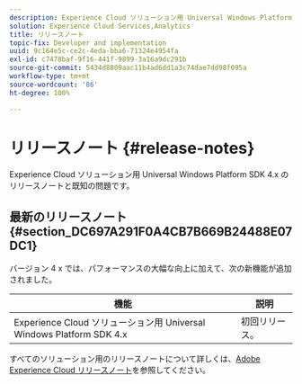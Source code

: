```yaml
---
description: Experience Cloud ソリューション用 Universal Windows Platform SDK 4.x のリリースノートと既知の問題です。
solution: Experience Cloud Services,Analytics
title: リリースノート
topic-fix: Developer and implementation
uuid: 9c164e5c-ce2c-4eda-bba6-71324e4954fa
exl-id: c7478baf-9f16-441f-9899-3a16a9dc291b
source-git-commit: 5434d8809aac11b4ad6dd1a3c74dae7dd98f095a
workflow-type: tm+mt
source-wordcount: '86'
ht-degree: 100%

---
```


# リリースノート {#release-notes}

Experience Cloud ソリューション用 Universal Windows Platform SDK 4.x のリリースノートと既知の問題です。

## 最新のリリースノート {#section_DC697A291F0A4CB7B669B24488E07DC1}

バージョン 4 x では、パフォーマンスの大幅な向上に加えて、次の新機能が追加されました。

| 機能 | 説明 |
|--- |--- |
| Experience Cloud ソリューション用 Universal Windows Platform SDK 4.x | 初回リリース。 |

すべてのソリューション用のリリースノートについて詳しくは、[Adobe Experience Cloud リリースノート](https://experienceleague.adobe.com/docs/release-notes/experience-cloud/current.html?lang=ja)を参照してください。
